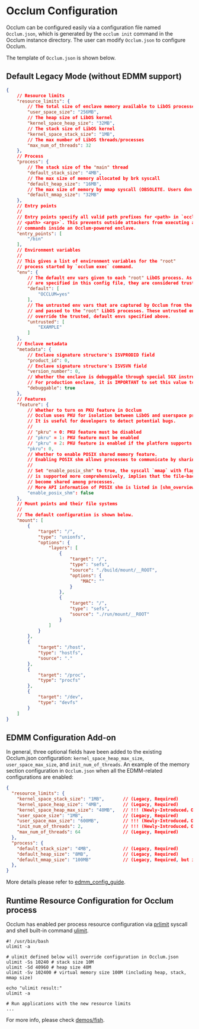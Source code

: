 # Occlum Configuration

Occlum can be configured easily via a configuration file named `Occlum.json`, which is generated by the `occlum init` command in the Occlum instance directory. The user can modify `Occlum.json` to configure Occlum.

The template of `Occlum.json` is shown below.

## Default Legacy Mode (without EDMM support) 

```json
{
    // Resource limits
    "resource_limits": {
        // The total size of enclave memory available to LibOS processes
        "user_space_size": "256MB",
        // The heap size of LibOS kernel
        "kernel_space_heap_size": "32MB",
        // The stack size of LibOS kernel
        "kernel_space_stack_size": "1MB",
        // The max number of LibOS threads/processes
        "max_num_of_threads": 32
    },
    // Process
    "process": {
        // The stack size of the "main" thread
        "default_stack_size": "4MB",
        // The max size of memory allocated by brk syscall
        "default_heap_size": "16MB",
        // The max size of memory by mmap syscall (OBSOLETE. Users don't need to modify this field. Keep it only for compatibility)
        "default_mmap_size": "32MB"
    },
    // Entry points
    //
    // Entry points specify all valid path prefixes for <path> in `occlum run
    // <path> <args>`. This prevents outside attackers from executing arbitrary
    // commands inside an Occlum-powered enclave.
    "entry_points": [
        "/bin"
    ],
    // Environment variables
    //
    // This gives a list of environment variables for the "root"
    // process started by `occlum exec` command.
    "env": {
        // The default env vars given to each "root" LibOS process. As these env vars
        // are specified in this config file, they are considered trusted.
        "default": [
            "OCCLUM=yes"
        ],
        // The untrusted env vars that are captured by Occlum from the host environment
        // and passed to the "root" LibOS processes. These untrusted env vars can
        // override the trusted, default envs specified above.
        "untrusted": [
            "EXAMPLE"
        ]
    },
    // Enclave metadata
    "metadata": {
        // Enclave signature structure's ISVPRODID field
        "product_id": 0,
        // Enclave signature structure's ISVSVN field
        "version_number": 0,
        // Whether the enclave is debuggable through special SGX instructions.
        // For production enclave, it is IMPORTANT to set this value to false.
        "debuggable": true
    },
    // Features
    "feature": {
        // Whether to turn on PKU feature in Occlum
        // Occlum uses PKU for isolation between LibOS and userspace program,
        // It is useful for developers to detect potential bugs.
        //
        // "pkru" = 0: PKU feature must be disabled
        // "pkru" = 1: PKU feature must be enabled
        // "pkru" = 2: PKU feature is enabled if the platform supports it
        "pkru": 0,
        // Whether to enable POSIX shared memory feature.
        // Enabling POSIX shm allows processes to communicate by sharing a region of memory.
        // 
        // Set "enable_posix_shm" to true, the syscall `mmap` with flag `MAP_SHARED` 
        // is supported more comprehensively, implies that the file-backed memory mapping
        // become shared among processes.
        // More API information of POSIX shm is listed in [shm_overview](https://man7.org/linux/man-pages/man7/shm_overview.7.html).
        "enable_posix_shm": false
    },
    // Mount points and their file systems
    //
    // The default configuration is shown below.
    "mount": [
        {
            "target": "/",
            "type": "unionfs",
            "options": {
                "layers": [
                    {
                        "target": "/",
                        "type": "sefs",
                        "source": "./build/mount/__ROOT",
                        "options": {
                            "MAC": ""
                        }
                    },
                    {
                        "target": "/",
                        "type": "sefs",
                        "source": "./run/mount/__ROOT"
                    }
                ]
            }
        },
        {
            "target": "/host",
            "type": "hostfs",
            "source": "."
        },
        {
            "target": "/proc",
            "type": "procfs"
        },
        {
            "target": "/dev",
            "type": "devfs"
        }
    ]
}
```

## EDMM Configuration Add-on

In general, three optional fields have been added to the existing Occlum.json configuration: `kernel_space_heap_max_size`, `user_space_max_size`, and `init_num_of_threads`. An example of the memory section configuration in `Occlum.json` when all the EDMM-related configurations are enabled:

```json
{
  "resource_limits": {
    "kernel_space_stack_size": "1MB",       // (Legacy, Required)
    "kernel_space_heap_size": "4MB",        // (Legacy, Required)
    "kernel_space_heap_max_size": "40MB",   // !!! (Newly-Introduced，Optional)
    "user_space_size": "1MB",               // (Legacy, Required)
    "user_space_max_size": "600MB",         // !!! (Newly-Introduced，Optional)
    "init_num_of_threads": 2,               // !!! (Newly-Introduced，Optional)
    "max_num_of_threads": 64                // (Legacy, Required)
  },
  "process": {
    "default_stack_size": "4MB",            // (Legacy, Required)
    "default_heap_size": "8MB",             // (Legacy, Required)
    "default_mmap_size": "100MB"            // (Legacy, Required, but inoperative)
  },
}
```

More details please refer to [edmm_config_guide](./edmm_config_guide.md).

## Runtime Resource Configuration for Occlum process

Occlum has enabled per process resource configuration via [prlimit](https://man7.org/linux/man-pages//man2/prlimit.2.html) syscall and shell built-in command [ulimit](https://fishshell.com/docs/current/cmds/ulimit.html).

```shell
#! /usr/bin/bash
ulimit -a

# ulimit defined below will override configuration in Occlum.json
ulimit -Ss 10240 # stack size 10M
ulimit -Sd 40960 # heap size 40M
ulimit -Sv 102400 # virtual memory size 100M (including heap, stack, mmap size)

echo "ulimit result:"
ulimit -a

# Run applications with the new resource limits
...
```

For more info, please check [demos/fish](https://github.com/occlum/occlum/tree/master/demos/fish).